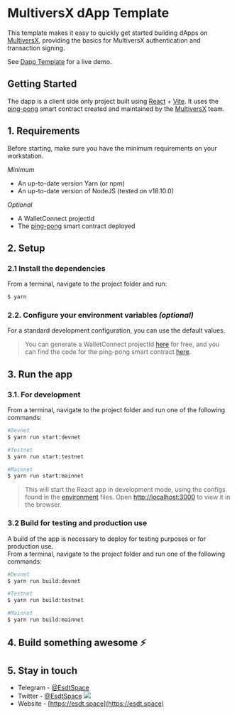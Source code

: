 # MultiversX dApp Template

This template makes it easy to quickly get started building dApps on [MultiversX](https://multiversx.com), providing the basics for MultiversX authentication and transaction signing.

See [Dapp Template](https://template-dapp.esdt.space) for a live demo.

## Getting Started

The dapp is a client side only project built using [React](https://reactjs.org) + [Vite](https://vitejs.dev). It uses the [ping-pong](https://github.com/multiversx/mx-ping-pong-sc) smart contract created and maintained by the [MultiversX](https://github.com/multiversx) team.

## 1. Requirements

Before starting, make sure you have the minimum requirements on your workstation.

_Minimum_
- An up-to-date version Yarn (or npm)
- An up-to-date version of NodeJS (tested on v18.10.0)

_Optional_
- A WalletConnect projectId
- The [ping-pong](https://github.com/multiversx/mx-ping-pong-sc) smart contract deployed

## 2. Setup

### 2.1 Install the dependencies

From a terminal, navigate to the project folder and run:

 ```bash
$ yarn
 ```

### 2.2. Configure your environment variables _(optional)_

For a standard development configuration, you can use the default values.

> You can generate a WalletConnect projectId [here](https://cloud.walletconnect.com) for free, and you can find the code for the ping-pong smart contract [here](https://github.com/multiversx/mx-ping-pong-sc).

## 3. Run the app

### 3.1. For development
From a terminal, navigate to the project folder and run one of the following commands:

```bash
#Devnet
$ yarn run start:devnet

#Testnet
$ yarn run start:testnet

#Mainnet
$ yarn run start:mainnet
```

> This will start the React app in development mode, using the configs found in the [environment](/src/app/environment/env) files.
Open [http://localhost:3000](http://localhost:3000) to view it in the browser.

### 3.2 Build for testing and production use

A build of the app is necessary to deploy for testing purposes or for production use.\
From a terminal, navigate to the project folder and run one of the following commands:

```bash
#Devnet
$ yarn run build:devnet

#Testnet
$ yarn run build:testnet

#Mainnet
$ yarn run build:mainnet
```

## 4. Build something awesome ⚡️

## 5.️ Stay in touch

- Telegram - [@EsdtSpace](https://t.me/EsdtSpace)
- Twitter - [@EsdtSpace](https://twitter.com/EsdtSpace) <a href="https://twitter.com/esdtspace" target="_blank"><img src="https://img.shields.io/twitter/follow/esdtspace.svg?style=social&label=Follow"></a>
- Website - [https://esdt.space](https://esdt.space)



